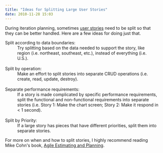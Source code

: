 ```yaml
---
title: "Ideas for Splitting Large User Stories"
date: 2010-11-28 15:03
---
```

<p>During iteration planning, sometimes <a href="http://en.wikipedia.org/wiki/User_story">user stories</a> need to be split so that they can be better handled. Here are a few ideas for doing just
that.</p>
<dl> <dt>Split according to data boundaries:</dt> <dd>Try splitting based on
the data needed to support the story, like region (i.e. northeast, southeast,
etc.), instead of everything (i.e. U.S.).</dd><dd><br /></dd> <dt>Split by
operation:</dt> <dd>Make an effort to split stories into separate CRUD
operations (i.e. create, read, update, destroy).</dd><dd><br /></dd>
<dt>Separate performance requirements:</dt> <dd>If a story is made complicated
by specific performance requirements, split the functional and non-functional
requirements into separate stories (i.e. Story 1: Make the chart screen; Story
2: Make it respond in &lt; 1 second).</dd><dd><br /></dd> <dt>Split by
Priority:</dt> <dd>If a large story has pieces that have different priorities,
split them into separate stories.</dd> </dl>
<p>For more on when and how to split stories, I highly recommend reading Mike
Cohn's book, <a href="http://www.amazon.com/Agile-Estimating-Planning-Mike-Cohn/dp/0131479415">Agile Estimating and Planning</a>.</p>
